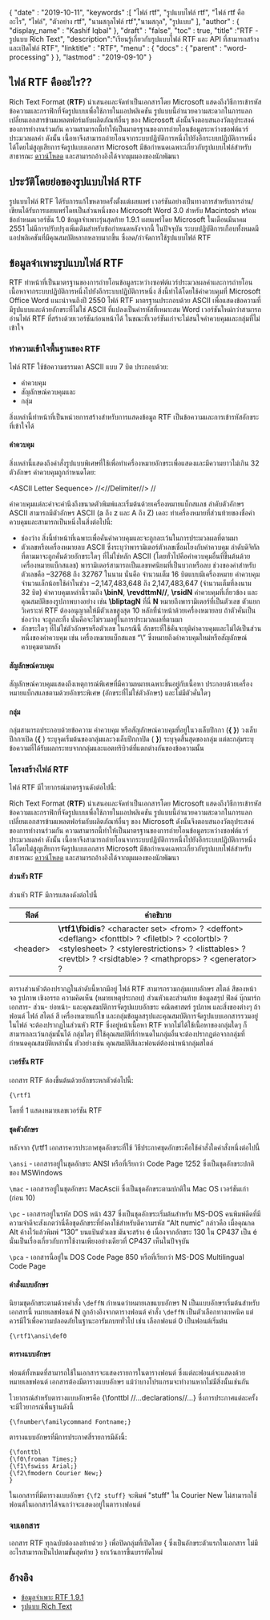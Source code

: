 {
  "date" : "2019-10-11",
  "keywords" :[ "ไฟล์ rtf", "รูปแบบไฟล์ rtf", "ไฟล์ rtf คืออะไร", "ไฟล์", "ตัวอย่าง rtf", "นามสกุลไฟล์ rtf","นามสกุล", "รูปแบบ" ],
  "author" : {
    "display_name" : "Kashif Iqbal"
},
  "draft" : "false",
  "toc" : true,
  "title" :"RTF - รูปแบบ Rich Text",
  "description":"เรียนรู้เกี่ยวกับรูปแบบไฟล์ RTF และ API ที่สามารถสร้างและเปิดไฟล์ RTF",
  "linktitle" : "RTF",
  "menu" : {
    "docs" : {
      "parent" : "word-processing"
}
},
  "lastmod" : "2019-09-10"
}

## ไฟล์ RTF คืออะไร??

Rich Text Format (**RTF**) นำเสนอและจัดทำเป็นเอกสารโดย Microsoft แสดงถึงวิธีการเข้ารหัสข้อความและกราฟิกที่จัดรูปแบบเพื่อใช้ภายในแอปพลิเคชัน รูปแบบนี้อำนวยความสะดวกในการแลกเปลี่ยนเอกสารข้ามแพลตฟอร์มกับผลิตภัณฑ์อื่นๆ ของ Microsoft ดังนั้นจึงตอบสนองวัตถุประสงค์ของการทำงานร่วมกัน ความสามารถนี้ทำให้เป็นมาตรฐานของการถ่ายโอนข้อมูลระหว่างซอฟต์แวร์ประมวลผลคำ ดังนั้น เนื้อหาจึงสามารถถ่ายโอนจากระบบปฏิบัติการหนึ่งไปยังอีกระบบปฏิบัติการหนึ่งได้โดยไม่สูญเสียการจัดรูปแบบเอกสาร Microsoft มีข้อกำหนดเฉพาะเกี่ยวกับรูปแบบไฟล์สำหรับสาธารณะ [ดาวน์โหลด](https://interoperability.blob.core.windows.net/files/Archive_References/%5bMSFT-RTF%5d.pdf) และสามารถอ้างอิงได้จากมุมมองของนักพัฒนา

## ประวัติโดยย่อของรูปแบบไฟล์ RTF ##

รูปแบบไฟล์ RTF ได้รับการแก้ไขหลายครั้งตั้งแต่เผยแพร่ เวอร์ชันอย่างเป็นทางการสำหรับการอ่าน/เขียนได้รับการเผยแพร่โดยเป็นส่วนหนึ่งของ Microsoft Word 3.0 สำหรับ Macintosh พร้อมข้อกำหนดเวอร์ชัน 1.0 ข้อมูลจำเพาะรุ่นสุดท้าย 1.9.1 เผยแพร่โดย Microsoft ในเดือนมีนาคม 2551 ไม่มีการปรับปรุงเพิ่มเติมสำหรับข้อกำหนดหลังจากนี้ ในปัจจุบัน ระบบปฏิบัติการเกือบทั้งหมดมีแอปพลิเคชันที่มีคุณสมบัติหลากหลายมากขึ้น ซึ่งลด/กำจัดการใช้รูปแบบไฟล์ RTF

## ข้อมูลจำเพาะรูปแบบไฟล์ RTF ##

RTF ทำหน้าที่เป็นมาตรฐานของการถ่ายโอนข้อมูลระหว่างซอฟต์แวร์ประมวลผลคำและการถ่ายโอนเนื้อหาจากระบบปฏิบัติการหนึ่งไปยังอีกระบบปฏิบัติการหนึ่ง สิ่งนี้ทำได้โดยใช้คำควบคุมที่ Microsoft Office Word แนะนำจนถึงปี 2550 ไฟล์ RTF มาตรฐานประกอบด้วย ASCII เพื่อแสดงข้อความที่มีรูปแบบและด้วยอักขระที่ไม่ใช่ ASCII ที่แปลงเป็นค่ารหัสที่เหมาะสม Word เวอร์ชันใหม่กว่าสามารถอ่านไฟล์ RTF ที่สร้างด้วยเวอร์ชันก่อนหน้าได้ ในขณะที่เวอร์ชันเก่าจะไม่สนใจคำควบคุมและกลุ่มที่ไม่เข้าใจ

### ทำความเข้าใจพื้นฐานของ RTF ###

ไฟล์ RTF ใช้ข้อความธรรมดา ASCII แบบ 7 บิต ประกอบด้วย:

* คำควบคุม
* สัญลักษณ์ควบคุมและ
* กลุ่ม

สิ่งเหล่านี้ทำหน้าที่เป็นหน่วยการสร้างสำหรับการแสดงข้อมูล RTF เป็นข้อความและการเข้ารหัสอักขระที่เข้าใจได้

#### คำควบคุม ####

สิ่งเหล่านี้แสดงถึงคำสั่งรูปแบบพิเศษที่ใช้เพื่อทำเครื่องหมายอักขระเพื่อแสดงและมีความยาวไม่เกิน 32 ตัวอักษร คำควบคุมถูกกำหนดโดย:

\<ASCII Letter Sequence> //<//Delimiter//> //

คำควบคุมแต่ละคำจะคำนึงถึงขนาดตัวพิมพ์และเริ่มต้นด้วยเครื่องหมายแบ็กสแลช ลำดับตัวอักษร ASCII สามารถมีตัวอักษร ASCII (a ถึง z และ A ถึง Z) เดอะ<Delimite> ทำเครื่องหมายที่ส่วนท้ายของชื่อคำควบคุมและสามารถเป็นหนึ่งในสิ่งต่อไปนี้:

* ช่องว่าง สิ่งนี้ทำหน้าที่เฉพาะเพื่อคั่นคำควบคุมและจะถูกละเว้นในการประมวลผลที่ตามมา
* ตัวเลขหรือเครื่องหมายลบ ASCII ซึ่งระบุว่าพารามิเตอร์ตัวเลขเชื่อมโยงกับคำควบคุม ลำดับดิจิทัลที่ตามมาจะถูกคั่นด้วยอักขระใดๆ ที่ไม่ใช่หลัก ASCII (โดยทั่วไปคือคำควบคุมอื่นที่ขึ้นต้นด้วยเครื่องหมายแบ็กสแลช) พารามิเตอร์สามารถเป็นเลขทศนิยมที่เป็นบวกหรือลบ ช่วงของค่าสำหรับตัวเลขคือ –32768 ถึง 32767 ในนาม นั่นคือ จำนวนเต็ม 16 บิตแบบมีเครื่องหมาย คำควบคุมจำนวนเล็กน้อยใช้ค่าในช่วง‌ −2,147,483,648 ถึง 2,147,483,647 (จำนวนเต็มที่ลงนาม 32 บิต) คำควบคุมเหล่านี้รวมถึง **\binN**, **\revdttmN//**, **\rsidN** คำควบคุมที่เกี่ยวข้อง และคุณสมบัติของรูปภาพบางอย่าง เช่น **\bliptagN** ที่นี่ **N** หมายถึงพารามิเตอร์ที่เป็นตัวเลข ตัวแยกวิเคราะห์ RTF ต้องอนุญาตให้มีตัวเลขสูงสุด 10 หลักที่นำหน้าด้วยเครื่องหมายลบ ถ้าตัวคั่นเป็นช่องว่าง จะถูกละทิ้ง นั่นคือจะไม่รวมอยู่ในการประมวลผลที่ตามมา
* อักขระใดๆ ที่ไม่ใช่ตัวอักษรหรือตัวเลข ในกรณีนี้ อักขระที่ใช้คั่นจะยุติคำควบคุมและไม่ได้เป็นส่วนหนึ่งของคำควบคุม เช่น เครื่องหมายแบ็กสแลช “\” ซึ่งหมายถึงคำควบคุมใหม่หรือสัญลักษณ์ควบคุมตามหลัง

#### สัญลักษณ์ควบคุม ####

สัญลักษณ์ควบคุมแสดงถึงเหตุการณ์พิเศษที่มีความหมายเฉพาะขึ้นอยู่กับเนื้อหา ประกอบด้วยเครื่องหมายแบ็กสแลชตามด้วยอักขระพิเศษ (อักขระที่ไม่ใช่ตัวอักษร) และไม่มีตัวคั่นใดๆ

#### กลุ่ม ####

กลุ่มสามารถประกอบด้วยข้อความ คำควบคุม หรือสัญลักษณ์ควบคุมที่อยู่ในวงเล็บปีกกา (**{ }**) วงเล็บปีกกาเปิด (**{** ) ระบุจุดเริ่มต้นของกลุ่มและวงเล็บปีกกาปิด ( **}**) ระบุจุดสิ้นสุดของกลุ่ม แต่ละกลุ่มระบุข้อความที่ได้รับผลกระทบจากกลุ่มและแอตทริบิวต์ที่แตกต่างกันของข้อความนั้น

### โครงสร้างไฟล์ RTF ###

ไฟล์ RTF มีไวยากรณ์มาตรฐานดังต่อไปนี้:

Rich Text Format (**RTF**) นำเสนอและจัดทำเป็นเอกสารโดย Microsoft แสดงถึงวิธีการเข้ารหัสข้อความและกราฟิกที่จัดรูปแบบเพื่อใช้ภายในแอปพลิเคชัน รูปแบบนี้อำนวยความสะดวกในการแลกเปลี่ยนเอกสารข้ามแพลตฟอร์มกับผลิตภัณฑ์อื่นๆ ของ Microsoft ดังนั้นจึงตอบสนองวัตถุประสงค์ของการทำงานร่วมกัน ความสามารถนี้ทำให้เป็นมาตรฐานของการถ่ายโอนข้อมูลระหว่างซอฟต์แวร์ประมวลผลคำ ดังนั้น เนื้อหาจึงสามารถถ่ายโอนจากระบบปฏิบัติการหนึ่งไปยังอีกระบบปฏิบัติการหนึ่งได้โดยไม่สูญเสียการจัดรูปแบบเอกสาร Microsoft มีข้อกำหนดเฉพาะเกี่ยวกับรูปแบบไฟล์สำหรับสาธารณะ [ดาวน์โหลด](https://interoperability.blob.core.windows.net/files/Archive_References/%5bMSFT-RTF%5d.pdf) และสามารถอ้างอิงได้จากมุมมองของนักพัฒนา

#### ส่วนหัว RTF ####

ส่วนหัว RTF มีการแสดงดังต่อไปนี้

|ฟิลด์|คำอธิบาย
---|---|
|\<header> |**\rtf1\fbidis**? \<character set> \<from> ? \<deffont> \<deflang> \<fonttbl> ? \<filetbl> ? \<colortbl> ? \<stylesheet> ? \<stylerestrictions> ? \<listtables> ? \<revtbl> ? \<rsidtable> ? \<mathprops> ? \<generator> ?

ตารางส่วนหัวต้องปรากฏในลำดับนี้หากมีอยู่ ไฟล์ RTF สามารถรวมกลุ่มแบบอักษร สไตล์ สีของหน้าจอ รูปภาพ เชิงอรรถ ความคิดเห็น (หมายเหตุประกอบ) ส่วนหัวและส่วนท้าย ข้อมูลสรุป ฟิลด์ บุ๊กมาร์ก เอกสาร- ส่วน- ย่อหน้า- และคุณสมบัติการจัดรูปแบบอักขระ คณิตศาสตร์ รูปภาพ และสิ่งของต่างๆ ถ้าฟอนต์ ไฟล์ สไตล์ สี เครื่องหมายแก้ไข และกลุ่มข้อมูลสรุปและคุณสมบัติการจัดรูปแบบเอกสารรวมอยู่ในไฟล์ จะต้องปรากฏในส่วนหัว RTF ซึ่งอยู่หน้าเนื้อหา RTF หากไม่ได้ใช้เนื้อหาของกลุ่มใดๆ ก็สามารถละเว้นกลุ่มนั้นได้ กลุ่มใดๆ ที่ใช้คุณสมบัติที่กำหนดในกลุ่มอื่นจะต้องปรากฏต่อจากกลุ่มที่กำหนดคุณสมบัติเหล่านั้น ตัวอย่างเช่น คุณสมบัติสีและฟอนต์ต้องนำหน้ากลุ่มสไตล์

#### เวอร์ชัน RTF ####

เอกสาร RTF ต้องขึ้นต้นด้วยอักขระหกตัวต่อไปนี้:

```
{\rtf1
```
โดยที่ 1 แสดงหมายเลขเวอร์ชัน RTF

#### ชุดตัวอักษร ####

หลังจาก {\rtf1 เอกสารควรประกาศชุดอักขระที่ใช้ วิธีประกาศชุดอักขระคือใช้คำสั่งใดคำสั่งหนึ่งต่อไปนี้

`\ansi` - เอกสารอยู่ในชุดอักขระ ANSI หรือที่เรียกว่า Code Page 1252 ซึ่งเป็นชุดอักขระปกติของ MSWindows

`\mac` - เอกสารอยู่ในชุดอักขระ MacAscii ซึ่งเป็นชุดอักขระตามปกติใน Mac OS เวอร์ชันเก่า (ก่อน 10)

`\pc` - เอกสารอยู่ในรหัส DOS หน้า 437 ซึ่งเป็นชุดอักขระเริ่มต้นสำหรับ MS-DOS คนพิมพ์ดีดที่มีความจำดีจะสังเกตว่านี่คือชุดอักขระที่ยังคงใช้สำหรับตีความรหัส “Alt numic” กล่าวคือ เมื่อคุณกด Alt ค้างไว้แล้วพิมพ์ “130” บนแป้นตัวเลข มันจะสร้าง é เนื่องจากอักขระ 130 ใน CP437 เป็น é นั่นเป็นเรื่องเกี่ยวกับการใช้งานเพียงอย่างเดียวที่ CP437 เห็นในปัจจุบัน

`\pca` - เอกสารนี้อยู่ใน DOS Code Page 850 หรือที่เรียกว่า MS-DOS Multilingual Code Page

#### คำสั่งแบบอักษร ####

นิยามชุดอักขระตามด้วยคำสั่ง `\deffN` กำหนดว่าหมายเลขแบบอักษร N เป็นแบบอักษรเริ่มต้นสำหรับเอกสารนี้ หมายเลขฟอนต์ N ถูกอ้างอิงจากตารางฟอนต์ คำสั่ง `\deffN` เป็นตัวเลือกทางเทคนิค แต่ควรมีไว้เพื่อความปลอดภัยในฐานะอารัมภบททั่วไป เช่น เลือกฟอนต์ 0 เป็นฟอนต์เริ่มต้น

`{\rtf1\ansi\def0`

#### ตารางแบบอักษร ####

ฟอนต์ทั้งหมดที่สามารถใช้ในเอกสารจะแสดงรายการในตารางฟอนต์ ซึ่งแต่ละฟอนต์จะแสดงด้วยหมายเลขฟอนต์ เอกสารต้องมีตารางแบบอักษร แม้ว่าบางโปรแกรมจะทำงานหากไม่มีสิ่งนั้นเช่นกัน

ไวยากรณ์สำหรับตารางแบบอักษรคือ {\fonttbl //...declarations//...} ซึ่งการประกาศแต่ละครั้งจะมีไวยากรณ์พื้นฐานดังนี้

`{\fnumber\familycommand Fontname;}`

ตารางแบบอักษรที่มีการประกาศสี่รายการมีดังนี้:

```
{\fonttbl
{\f0\froman Times;}
{\f1\fswiss Arial;}
{\f2\fmodern Courier New;}
}
```

ในเอกสารที่มีตารางแบบอักษร `{\f2 stuff}` จะพิมพ์ "stuff" ใน Courier New ไม่สามารถใช้ฟอนต์ในเอกสารได้จนกว่าจะแสดงอยู่ในตารางฟอนต์

### จบเอกสาร ###

เอกสาร RTF ทุกฉบับต้องลงท้ายด้วย } เพื่อปิดกลุ่มที่เปิดโดย { ซึ่งเป็นอักขระตัวแรกในเอกสาร ไม่มีอะไรสามารถเป็นไปตามขั้นสุดท้าย } ยกเว้นการขึ้นบรรทัดใหม่

## อ้างอิง ##

* [ข้อมูลจำเพาะ RTF 1.9.1](https://interoperability.blob.core.windows.net/files/Archive_References/%5bMSFT-RTF%5d.pdf)
* [รูปแบบ Rich Text](https://en.wikipedia.org/wiki/Rich_Text_Format)

